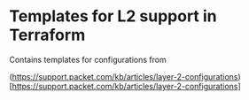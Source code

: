 # Templates for L2 support in Terraform

Contains templates for configurations from

(https://support.packet.com/kb/articles/layer-2-configurations)[https://support.packet.com/kb/articles/layer-2-configurations]


